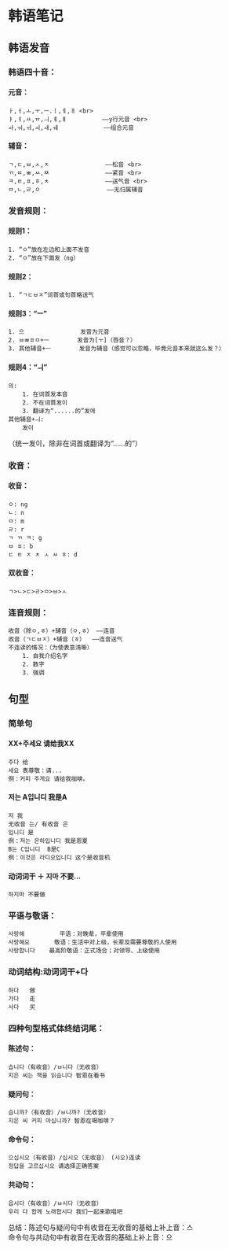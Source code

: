 # 韩语笔记
## 韩语发音
### 韩语四十音：
#### 元音：
    ㅏ,ㅓ,ㅗ,ㅜ,ㅡ.ㅣ,ㅔ,ㅐ <br>
    ㅑ,ㅕ,ㅛ,ㅠ,ㅢ,ㅖ,ㅒ          ——y行元音 <br>
    ㅘ,ㅝ,ㅟ,ㅚ,ㅙ,ㅞ             ——组合元音
#### 辅音：
    ㄱ,ㄷ,ㅂ,ㅅ,ㅈ                ——松音 <br>
    ㄲ,ㄸ,ㅃ,ㅆ,ㅉ                ——紧音 <br>
    ㅋ,ㅌ,ㅍ,ㅎ,ㅊ                ——送气音 <br>
    ㅁ,ㄴ,ㄹ,ㅇ                   ——无归属辅音
### 发音规则：
#### 规则1：
    1. “ㅇ”放在左边和上面不发音
    2. “ㅇ”放在下面发（ng）
#### 规则2：
    1. “ㄱㄷㅂㅈ”词首或句首略送气
#### 规则3：“ㅡ”
    1. 으                发音为元音
    2. ㅂㅃㅍㅁ+ㅡ        发音为[ㅜ]（唇音？）
    3. 其他辅音+ㅡ        发音为辅音（感觉可以忽略，毕竟元音本来就这么发？）
#### 规则4：“ㅢ”
    의:
        1. 在词首发本音
        2. 不在词首发이
        3. 翻译为“......的”发에
    其他辅音+ㅢ:
        发이

（统一发이，除非在词首或翻译为“......的”）

### 收音：
#### 收音：
    ㅇ: ng
    ㄴ: n
    ㅁ: m
    ㄹ: r
    ㄱ ㄲ ㅋ: g
    ㅂ ㅍ: b
    ㄷ ㅌ ㅈ ㅊ ㅅ ㅆ ㅎ: d
#### 双收音：
    ㄱ>ㄴ>ㄷ>ㄹ>ㅁ>ㅂ>ㅅ

### 连音规则：
    收音（除ㅇ,ㅎ）+辅音（ㅇ,ㅎ） ——连音
    收音（ㄱㄷㅂㅈ）+辅音（ㅎ）  ——连音送气
    不连读的情况：（为使表意清晰）
        1. 自我介绍名字
        2. 数字
        3. 强调

## 句型

### 简单句
#### XX+주세요 请给我XX
    주다 给
    세요 表尊敬：请...
    例：커피 주게요 请给我咖啡。

#### 저는 A입니디 我是A 
    저 我
    无收音 는/ 有收音 은
    입니디 是
    例：저는 은하입니디 我是恩夏
    B는 C입니디  B是C
    例：이것은 라디오입니디 这个是收音机

#### 动词词干 ＋ 지마  不要...
    하지마 不要做

### 平语与敬语：
    사랑해          平语：对晚辈，平辈使用
    사랑해요       敬语：生活中对上级，长辈及需要尊敬的人使用
    사랑합니다    最高阶敬语：正式场合；对领导、上级使用

### 动词结构:动词词干+다
    하다   做
    가다   走
    사다   买

### 四种句型格式体终结词尾：
#### 陈述句：
    습니다（有收音）/ㅂ니다（无收音）
    지은 씨는 책을 읽습니다 智恩在看书

#### 疑问句：
    습니까?（有收音）/ㅂ니까?（无收音）
    지은 씨 커피 마십니까? 智恩在喝咖啡？

#### 命令句：
    으십시오（有收音）/십시오（无收音） (시오)连读
    정답을 고르십시오 请选择正确答案

#### 共动句：
    읍시다（有收音）/ㅂ시다（无收音）
    우리 다 합께 노래합시다 我们一起来歌唱吧

总结：陈述句与疑问句中有收音在无收音的基础上补上音：스 <br>
命令句与共动句中有收音在无收音的基础上补上音：으
